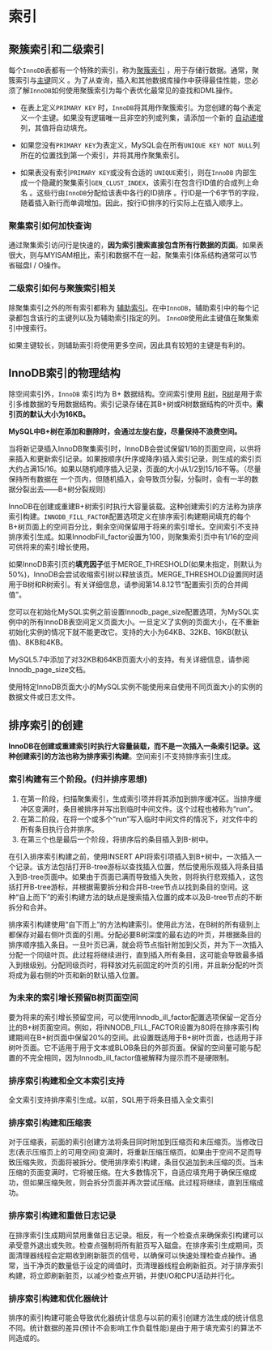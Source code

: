 

# 索引

## 聚簇索引和二级索引

每个`InnoDB`表都有一个特殊的索引，称为[聚簇索引](https://dev.mysql.com/doc/refman/5.7/en/glossary.html#glos_clustered_index) ，用于存储行数据。通常，聚簇索引与[主键](https://dev.mysql.com/doc/refman/5.7/en/glossary.html#glos_primary_key)同义 。为了从查询，插入和其他数据库操作中获得最佳性能，您必须了解`InnoDB`如何使用聚簇索引为每个表优化最常见的查找和DML操作。

- 在表上定义`PRIMARY KEY` 时，`InnoDB`将其用作聚簇索引。为您创建的每个表定义一个主键。如果没有逻辑唯一且非空的列或列集，请添加一个新的 [自动递增](https://dev.mysql.com/doc/refman/5.7/en/glossary.html#glos_auto_increment) 列，其值将自动填充。

- 如果您没有`PRIMARY KEY`为表定义，MySQL会在所有`UNIQUE KEY NOT NULL`列所在的位置找到第一个索引，并将其用作聚集索引。

- 如果表没有索引`PRIMARY KEY`或没有合适的 `UNIQUE`索引，则在`InnoDB` 内部生成一个隐藏的聚集索引`GEN_CLUST_INDEX`，该索引在包含行ID值的合成列上命名 。这些行由`InnoDB`分配给该表中各行的ID排序 。行ID是一个6字节的字段，随着插入新行而单调增加。因此，按行ID排序的行实际上在插入顺序上。

  

### 聚集索引如何加快查询

通过聚集索引访问行是快速的，**因为索引搜索直接包含所有行数据的页面**。如果表很大，则与MYISAM相比，索引和数据不在一起，聚集索引体系结构通常可以节省磁盘I / O操作。

### 二级索引如何与聚簇索引相关

除聚集索引之外的所有索引都称为 [辅助索引](https://dev.mysql.com/doc/refman/5.7/en/glossary.html#glos_secondary_index)。在中`InnoDB`，辅助索引中的每个记录都包含该行的主键列以及为辅助索引指定的列。 `InnoDB`使用此主键值在聚集索引中搜索行。

如果主键较长，则辅助索引将使用更多空间，因此具有较短的主键是有利的。

## InnoDB索引的物理结构

除空间索引外，`InnoDB` 索引均为 B+ 数据结构。空间索引使用 [R树](https://dev.mysql.com/doc/refman/5.7/en/glossary.html#glos_r_tree)，[R树](https://dev.mysql.com/doc/refman/5.7/en/glossary.html#glos_r_tree)是用于索引多维数据的专用数据结构。索引记录存储在其B+树或R树数据结构的叶页中。**索引页的默认大小为16KB。**

**MySQL中B+树在添加和删除时，会通过左旋右旋，尽量保持不浪费空间。**

当将新记录插入InnoDB聚集索引时，InnoDB会尝试保留1/16的页面空间，以供将来插入和更新索引记录。如果按顺序(升序或降序)插入索引记录，则生成的索引页大约占满15/16。如果以随机顺序插入记录，页面的大小从1/2到15/16不等。（尽量保持所有数据在 一个页内，但随机插入，会导致页分裂，分裂时，会有一半的数据分裂出去——B+树分裂规则）

InnoDB在创建或重建B+树索引时执行大容量装载。这种创建索引的方法称为排序索引构建。`INNODB_FILL_FACTOR`配置选项定义在排序索引构建期间填充的每个B+树页面上的空间百分比，剩余空间保留用于将来的索引增长。空间索引不支持排序索引生成。如果InnodbFill_factor设置为100，则聚集索引页中有1/16的空间可供将来的索引增长使用。

如果InnoDB索引页的**填充因子**低于MERGE_THRESHOLD(如果未指定，则默认为50%)，InnoDB会尝试收缩索引树以释放该页。MERGE_THRESHOLD设置同时适用于B树和R树索引。有关详细信息，请参阅第14.8.12节“配置索引页的合并阈值”。

您可以在初始化MySQL实例之前设置Innodb_page_size配置选项，为MySQL实例中的所有InnoDB表空间定义页面大小。一旦定义了实例的页面大小，在不重新初始化实例的情况下就不能更改它。支持的大小为64KB、32KB、16KB(默认值)、8KB和4KB。

MySQL5.7中添加了对32KB和64KB页面大小的支持。有关详细信息，请参阅Innodb_page_size文档。

使用特定InnoDB页面大小的MySQL实例不能使用来自使用不同页面大小的实例的数据文件或日志文件。

## 排序索引的创建

**InnoDB在创建或重建索引时执行大容量装载，而不是一次插入一条索引记录。这种创建索引的方法也称为排序索引构建**。空间索引不支持排序索引生成。

### 索引构建有三个阶段。(归并排序思想)

1. 在第一阶段，扫描聚集索引，生成索引项并将其添加到排序缓冲区。当排序缓冲区变满时，条目被排序并写出到临时中间文件。这个过程也被称为“run”。
2. 在第二阶段，在将一个或多个“run”写入临时中间文件的情况下，对文件中的所有条目执行合并排序。
3. 在第三个也是最后一个阶段，将排序后的条目插入到B-树中。

在引入排序索引构建之前，使用INSERT API将索引项插入到B+树中，一次插入一个记录。该方法包括打开B-tree游标以查找插入位置，然后使用乐观插入将条目插入到B-tree页面中。如果由于页面已满而导致插入失败，则将执行悲观插入，这包括打开B-tree游标，并根据需要拆分和合并B-tree节点以找到条目的空间。这种“自上而下”的索引构建方法的缺点是搜索插入位置的成本以及B-tree节点的不断拆分和合并。

排序索引构建使用“自下而上”的方法构建索引。使用此方法，在B树的所有级别上都保存对最右侧叶页面的引用。分配必要B树深度的最右边的叶页，并根据条目的排序顺序插入条目。一旦叶页已满，就会将节点指针附加到父页，并为下一次插入分配一个同级叶页。此过程将继续进行，直到插入所有条目，这可能会导致最多插入到根级别。分配同级页时，将释放对先前固定的叶页的引用，并且新分配的叶页将成为最右侧的叶页和新的默认插入位置。

### 为未来的索引增长预留B树页面空间

要为将来的索引增长预留空间，可以使用Innodb_ill_factor配置选项保留一定百分比的B+树页面空间。例如，将INNODB_FILL_FACTOR设置为80将在排序索引构建期间在B+树页面中保留20%的空间。此设置既适用于B+树叶页面，也适用于非树叶页面。它不适用于用于文本或BLOB条目的外部页面。保留的空间量可能与配置的不完全相同，因为Innodb_ill_factor值被解释为提示而不是硬限制。

### 排序索引构建和全文本索引支持

全文索引支持排序索引生成。以前，SQL用于将条目插入全文索引

### 排序索引构建和压缩表

对于压缩表，前面的索引创建方法将条目同时附加到压缩页和未压缩页。当修改日志(表示压缩页上的可用空间)变满时，将重新压缩压缩页。如果由于空间不足而导致压缩失败，页面将被拆分。使用排序索引构建，条目仅追加到未压缩的页。当未压缩的页面变满时，它将被压缩。在大多数情况下，自适应填充用于确保压缩成功，但如果压缩失败，则会拆分页面并再次尝试压缩。此过程将继续，直到压缩成功。

### 排序索引构建和重做日志记录

在排序索引生成期间禁用重做日志记录。相反，有一个检查点来确保索引构建可以承受意外退出或失败。检查点强制将所有脏页写入磁盘。在排序索引生成期间，页面清理器线程会定期收到刷新脏页的信号，以确保可以快速处理检查点操作。通常，当干净页的数量低于设定的阈值时，页清理器线程会刷新脏页。对于排序索引构建，将立即刷新脏页，以减少检查点开销，并使I/O和CPU活动并行化。

### 排序索引构建和优化器统计

排序的索引构建可能会导致优化器统计信息与以前的索引创建方法生成的统计信息不同。统计数据的差异(预计不会影响工作负载性能)是由于用于填充索引的算法不同造成的。

